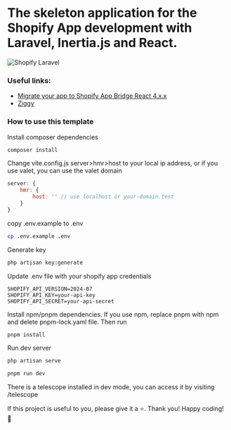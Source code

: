 # The skeleton application for the Shopify App development with Laravel, Inertia.js and React.

![Shopify Laravel](https://github.com/user-attachments/assets/73ee7af6-efaf-40e8-a8d9-2724d402e9ce)

### Useful links:
- [Migrate your app to Shopify App Bridge React 4.x.x](https://shopify.dev/docs/api/app-bridge/migration-guide)
- [Ziggy](https://www.npmjs.com/package/ziggy-js#typescript)

### How to use this template
Install composer dependencies
```bash
composer install
```
Change vite.config.js server>hmr>host to your local ip address, or if you use valet, you can use the valet domain
```js
server: {
    hmr: {
        host: '' // use localhost or your-domain.test
    }
}
```
copy .env.example to .env
```bash
cp .env.example .env
```
Generate key
```bash
php artisan key:generate
```
Update .env file with your shopify app credentials
```env
SHOPIFY_API_VERSION=2024-07
SHOPIFY_API_KEY=your-api-key
SHOPIFY_API_SECRET=your-api-secret
```
Install npm/pnpm dependencies.
If you use npm, replace pnpm with npm and delete pnpm-lock.yaml file.
Then run
```bash
pnpm install
```
Run dev server
```bash
php artisan serve
```
```bash
pnpm run dev
```
There is a telescope installed in dev mode, you can access it by visiting /telescope

If this project is useful to you, please give it a ⭐️. Thank you!
Happy coding! 🎉
